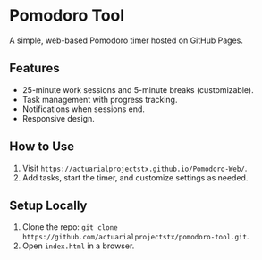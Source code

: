 # Pomodoro Tool

A simple, web-based Pomodoro timer hosted on GitHub Pages.

## Features
- 25-minute work sessions and 5-minute breaks (customizable).
- Task management with progress tracking.
- Notifications when sessions end.
- Responsive design.

## How to Use
1. Visit `https://actuarialprojectstx.github.io/Pomodoro-Web/`.
2. Add tasks, start the timer, and customize settings as needed.

## Setup Locally
1. Clone the repo: `git clone https://github.com/actuarialprojectstx/pomodoro-tool.git`.
2. Open `index.html` in a browser.
